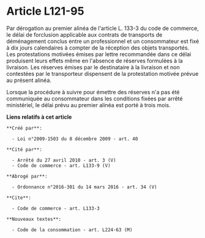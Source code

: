 # Article L121-95

Par dérogation au premier alinéa de l'article L. 133-3 du code de commerce, le délai de forclusion applicable aux contrats de
transports de déménagement conclus entre un professionnel et un consommateur est fixé à dix jours calendaires à compter de la
réception des objets transportés. Les protestations motivées émises par lettre recommandée dans ce délai produisent leurs
effets même en l'absence de réserves formulées à la livraison. Les réserves émises par le destinataire à la livraison et non
contestées par le transporteur dispensent de la protestation motivée prévue au présent alinéa. 

Lorsque la procédure à suivre pour émettre des réserves n'a pas été communiquée au consommateur dans les conditions fixées
par arrêté ministériel, le délai prévu au premier alinéa est porté à trois mois.

**Liens relatifs à cet article**

	**Créé par**:

	  - Loi n°2009-1503 du 8 décembre 2009 - art. 40

	**Cité par**:

	  - Arrêté du 27 avril 2010 - art. 3 (V)
	  - Code de commerce - art. L133-9 (V)

	**Abrogé par**:

	  - Ordonnance n°2016-301 du 14 mars 2016 - art. 34 (V)

	**Cite**:

	  - Code de commerce - art. L133-3

	**Nouveaux textes**:

	  - Code de la consommation - art. L224-63 (M)
